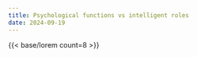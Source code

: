 ```yaml
---
title: Psychological functions vs intelligent roles
date: 2024-09-19
---
```

{{< base/lorem count=8 >}}
